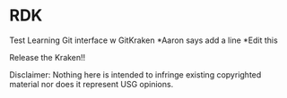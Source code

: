 # RDK
Test Learning Git interface w GitKraken
*Aaron says add a line
*Edit this


Release the Kraken!!

Disclaimer: Nothing here is intended to infringe existing copyrighted material nor does it represent USG opinions.
